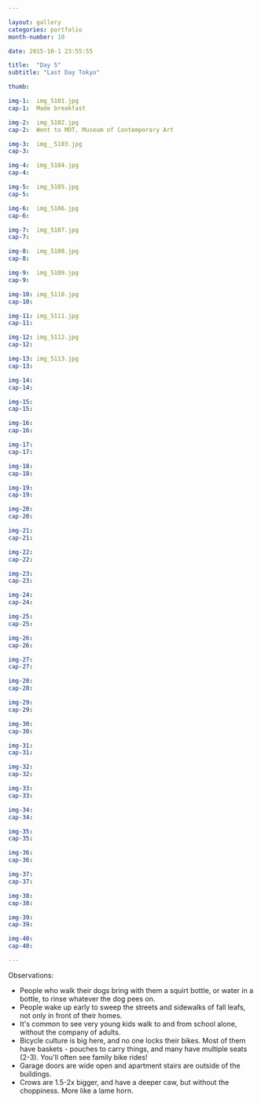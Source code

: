 ```yaml
---

layout: gallery
categories: portfolio
month-number: 10

date: 2015-10-1 23:55:55

title:  "Day 5"
subtitle: "Last Day Tokyo"

thumb:	

img-1:	img_5101.jpg
cap-1:	Made breakfast

img-2:	img_5102.jpg
cap-2:	Went to MOT, Museum of Contemporary Art

img-3:	img__5103.jpg
cap-3: 	

img-4:	img_5104.jpg
cap-4:	

img-5:	img_5105.jpg
cap-5:	

img-6:	img_5106.jpg
cap-6:	

img-7:	img_5107.jpg
cap-7:	

img-8:	img_5108.jpg
cap-8:	

img-9:	img_5109.jpg
cap-9:	

img-10:	img_5110.jpg
cap-10:	

img-11:	img_5111.jpg
cap-11:	

img-12:	img_5112.jpg
cap-12:	

img-13:	img_5113.jpg
cap-13:	

img-14:	
cap-14:	

img-15:	
cap-15:	

img-16:	
cap-16:	

img-17:	
cap-17:	

img-18:	
cap-18:	

img-19:	
cap-19:	

img-20:	
cap-20:	

img-21:	
cap-21:	

img-22:	
cap-22:	

img-23:	
cap-23:	

img-24:	
cap-24:	

img-25:	
cap-25:	

img-26:	
cap-26:	

img-27:	
cap-27:	

img-28:	
cap-28:	

img-29:	
cap-29:	

img-30:	
cap-30:	

img-31:	
cap-31:	

img-32:	
cap-32:	

img-33:	
cap-33:	

img-34:	
cap-34:	

img-35:	
cap-35:	

img-36:	
cap-36:	

img-37:	
cap-37:	

img-38:	
cap-38:	

img-39:	
cap-39:	

img-40:	
cap-40:	

---
```


Observations:

- People who walk their dogs bring with them a squirt bottle, or water in a bottle, to rinse whatever the dog pees on. 
- People wake up early to sweep the streets and sidewalks of fall leafs, not only in front of their homes. 
- It's common to see very young kids walk to and from school alone, without the company of adults. 
- Bicycle culture is big here, and no one locks their bikes. Most of them have baskets - pouches to carry things, and many have multiple seats (2-3). You'll often see family bike rides! 
- Garage doors are wide open and apartment stairs are outside of the buildings.
- Crows are 1.5-2x bigger, and have a deeper caw, but without the choppiness. More like a lame horn.
